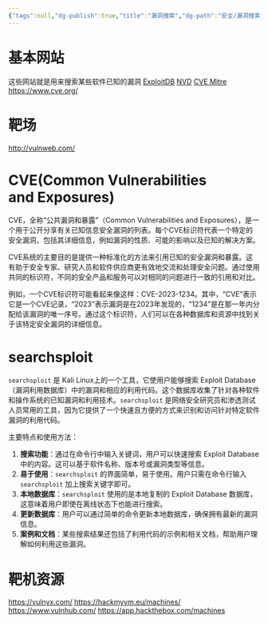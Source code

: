 ```yaml
---
{"tags":null,"dg-publish":true,"title":"漏洞搜索","dg-path":"安全/漏洞搜索_靶机资源.md","permalink":"/安全/漏洞搜索_靶机资源/","dgPassFrontmatter":true}
---
```


# 基本网站
这些网站就是用来搜索某些软件已知的漏洞
[ExploitDB](https://www.exploit-db.com/)
[NVD](https://nvd.nist.gov/vuln/search)
[CVE Mitre](https://cve.mitre.org/)
https://www.cve.org/


# 靶场

http://vulnweb.com/


# CVE(**C**ommon **V**ulnerabilities and **E**xposures)
CVE，全称“公共漏洞和暴露”（Common Vulnerabilities and Exposures），是一个用于公开分享有关已知信息安全漏洞的列表。每个CVE标识符代表一个特定的安全漏洞，包括其详细信息，例如漏洞的性质、可能的影响以及已知的解决方案。

CVE系统的主要目的是提供一种标准化的方法来引用已知的安全漏洞和暴露。这有助于安全专家、研究人员和软件供应商更有效地交流和处理安全问题。通过使用共同的标识符，不同的安全产品和服务可以对相同的问题进行一致的引用和对比。

例如，一个CVE标识符可能看起来像这样：CVE-2023-1234。其中，“CVE”表示它是一个CVE记录，“2023”表示漏洞是在2023年发现的，“1234”是在那一年内分配给该漏洞的唯一序号。通过这个标识符，人们可以在各种数据库和资源中找到关于该特定安全漏洞的详细信息。

# searchsploit
`searchsploit` 是 Kali Linux上的一个工具，它使用户能够搜索 Exploit Database（漏洞利用数据库）中的漏洞和相应的利用代码。这个数据库收集了针对各种软件和操作系统的已知漏洞和利用技术。`searchsploit` 是网络安全研究员和渗透测试人员常用的工具，因为它提供了一个快速且方便的方式来识别和访问针对特定软件漏洞的利用代码。

主要特点和使用方法：
1. **搜索功能**：通过在命令行中输入关键词，用户可以快速搜索 Exploit Database 中的内容。这可以基于软件名称、版本号或漏洞类型等信息。
2. **易于使用**：`searchsploit` 的界面简单，易于使用。用户只需在命令行输入 `searchsploit` 加上搜索关键字即可。
3. **本地数据库**：`searchsploit` 使用的是本地复制的 Exploit Database 数据库，这意味着用户即使在离线状态下也能进行搜索。
4. **更新数据库**：用户可以通过简单的命令更新本地数据库，确保拥有最新的漏洞信息。
5. **案例和文档**：某些搜索结果还包括了利用代码的示例和相关文档，帮助用户理解如何利用这些漏洞。


# 靶机资源
https://vulnyx.com/
https://hackmyvm.eu/machines/
https://www.vulnhub.com/
https://app.hackthebox.com/machines